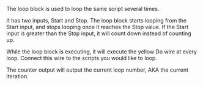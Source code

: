 The loop block is used to loop the same script several times.

It has two inputs, Start and Stop. The loop block starts looping from the Start input, and stops looping once it reaches the Stop value. If the Start input is greater than the Stop input, it will count down instead of counting up.

While the loop block is executing, it will execute the yellow Do wire at every loop. Connect this wire to the scripts you would like to loop.

The counter output will output the current loop number, AKA the current iteration.